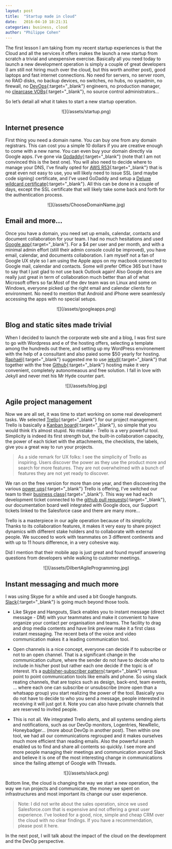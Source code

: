 ```yaml
---
layout: post
title:  "Startup made in cloud"
date:   2016-04-10 18:21:31
categories: business, cloud
author: "Philippe Cohen"
---
```

The first lesson I am taking from my recent startup experiences is that the Cloud and all the services it offers makes the launch a new startup from scratch a trivial and unexpensive exercise. Basically all you need today to launch a new development operation is simply a couple of great developers (I am still not hiring much over the cloud, but this worth another post), good laptops and fast internet connections. No need for servers, no server room, no RAID disks, no backup devices, no switches, no hubs, no sysadmin, no firewall, no [DevOps](https://en.wikipedia.org/wiki/DevOps){:target="_blank"} engineers, no production manager, no [clearcase VOBs](https://en.wikipedia.org/wiki/Rational_ClearCase){:target="_blank"}, no source control administrators...

So let’s detail all what it takes to start a new startup operation.

<div style="text-align:center" markdown="1">
![](/assets/startup.png)
<br>
</div>

## Internet presence
First thing you need a domain name. You can buy one from any domain registrars. This can cost you a simple 10 dollars if you are creative enough to come with a new name. You can even buy your domain directly via Google apps. I’ve gone via [Godaddy](https://www.godaddy.com/){:target="_blank"} (note that I am not convinced this is the best one). You will also need to decide where to manage your DNS, I’ve finally opted for [AWS R53](https://aws.amazon.com/route53/){:target="_blank"} that is great even not easy to use, you will likely need to issue SSL (and maybe code signing) certificate, and I’ve used GoDaddy and setup a [Deluxe wildcard certificate](https://www.godaddy.com/help/which-ssl-do-i-need-5342){:target="_blank"}. All this can be done in a couple of days, except the SSL certificate that will likely take some back and forth for the authentication process.

<div style="text-align:center" markdown="1">
![](/assets/ChooseDomainName.jpg)
<br>
</div>

## Email and more...
Once you have a domain, you need set up emails, calendar, contacts and document collaboration for your team. I had no much hesitations and used [Google app](https://apps.google.com/){:target="_blank"}. For a $4 per user and per month, and with a minimal admin effort (still their admin console could be improved), you have email, calendar, and documents collaboration. I am myself not a fan of Google UX style so I am using the Apple apps on my macbook connected to Google mail, calendar and contacts. Some will prefer Office 365 but I have to say that I just glad to not use back Outlook again! Also Google docs are really just great in term of collaboration much better than all of what Microsoft offers so far.Most of the dev team was on Linux and some on Windows, everyone picked up the right email and calendar clients for environment. No need to mention that Android and iPhone were seamlessly accessing the apps with no special setups.
<div style="text-align:center" markdown="1">
![](/assets/googleapps.png)
<br>
</div>


## Blog and static sites made trivial
When I decided to launch the corporate web site and a blog, I was first sure to go with Wordpress and e of the hosting offers, selecting a template among the hundreds out there, and setting up my WordPress environement with the help of a consultant and also
paied some $50 yearly for hosting. [Raphaël](https://il.linkedin.com/in/raphael-boukara-b3433a18){:target="_blank"} suggested me to use [jekyll](https://jekyllrb.com/){:target="_blank"} that together with the free [Github](https://github.com/){:target="_blank"} hosting make it very convenient, completely autonomeaous and free solution. I fall in love with Jekyll and never met his Mr Hyde counter part.
<div style="text-align:center" markdown="1">
![](/assets/blog.jpg)
<br>
</div>

## Agile project management 
Now we are all set, it was time to start working on some real development tasks. We selected [Trello](https://trello.com/){:target="_blank"} for our project management. Trello is basically a [Kanban board](http://leankit.com/learn/kanban/kanban-board/){:target="_blank"}, so simple that you would think it’s almost stupid. No mistake - Trello is a very powerful tool. Simplicity is indeed its first strength but, the built-in collaboration capacity, the power of each ticket with the attachments, the checklists, the labels, give you a great way to run your projects. 

> As a side remark for UX folks: I see the simplicity of Trello as inspiring. Users discover the power as they use the product more and search for more features. They are not overwhelmed with a bunch of features they are not yet ready to discover.

We ran on the free version for more than one year, and then discovering the various [power ups](https://trello.com/power-ups){:target="_blank"} Trello is offering, I’ve switched our team to their [business class](https://en.wikipedia.org/wiki/Business_class){:target="_blank"}. This way we had each development ticket connected to the [github pull requests](https://help.github.com/articles/using-pull-requests/){:target="_blank"}, our documentation board well integrated with Google docs, our Support tickets linked to the Salesforce case and there are many more... 

Trello is a masterpiece in our agile operation because of its simplicity. Thanks to its collaboration features, it makes it very easy to share project dynamics with different stake holders and to collaborate with external people. We succeed to work with teammates on 3 different continents and with up to 11 hours difference, in a very cohesive way.

Did I mention that their mobile app is just great and found myself answering questions from developers while walking to customer meetings.
<div style="text-align:center" markdown="1">
![](/assets/DilbertAgileProgramming.jpg)
<br>
</div>

## Instant messaging and much more
I was using Skype for a while and used a bit Google hangouts. [Slack](https://slack.com/is){:target="_blank"} is going much beyond those tools. 

* Like Skype and Hangouts, Slack enables you to instant message (direct message - DM) with your teammates and make it convenient to have organize your contact  per organisation and teams. The facility to drag and drop media contents and have link preview make it a first class instant messaging. The recent beta of the voice and video communication makes it a leading communication tool.  

* Open channels is a nice concept, everyone can decide if to subscribe or not to an open channel. That is a significant change in the communication culture, where the sender do not have to decide who to include in his/her post but rather each one decide if the topic is of interest. It’s a [publisher-subscriber pattern](https://en.wikipedia.org/wiki/Publish%E2%80%93subscribe_pattern){:target="_blank"} versus point to point communication tools like emails and phone. So using slack reating channels, that are topics such as design, back-end, team events, … where each one can subscribe or unsubscribe (more open than a whatsapp group) you start realizing the power of the tool. Basically you do not have to decide to who you send a message, people interested in receiving it will just got it. Note you can also have private channels that are reserved to invited people.

* This is not all. We integrated Trello alerts, and all systems sending alerts and notifications, such as our DevOp monitors, Logentries, NewRelic, Honeybadger... (more about DevOp in another post). Then within one tool, we had all our communications regrouped and it makes ourselves much more efficient than reading emails. Also the powerful search enabled us to find and share all contents so quickly. I see more and more people managing their meetings and communication around Slack and believe it is one of the most interesting change in communications since the failing attempt of Google with Threads. 

<div style="text-align:center" markdown="1">
![](/assets/slack.png)
<br>
</div>

Bottom line, the cloud is changing the way we start a new operation, the way we run projects and communicate, the money we spent on infrastructures and most important its change our user experience. 

> Note: I did not write about the sales operation, since we used Salesforce.com that is expensive and not offering a great user experience. I've looked for a good, nice, simple and cheap CRM over the cloud with no clear findings. If you have a recommendation, please post it here.

In the next post, I will talk about the impact of the cloud on the development and the DevOp perspective. 
